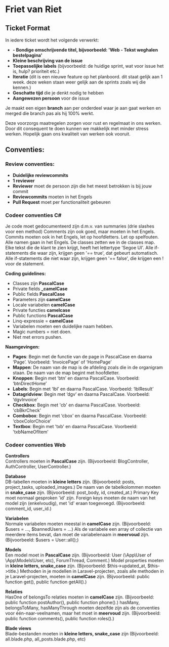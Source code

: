 # Friet van Riet

<h2>Ticket Format</h2>
In iedere ticket wordt het volgende verwerkt:

- **<afdeling > - Bondige omschrijvende titel, bijvoorbeeld: 'Web - Tekst weghalen bestelpagina'**
- **Kleine beschrijving van de issue**
- **Toepasselijke labels** (bijvoorbeeld: de huidige sprint, wat voor issue het is, hulp? prioriteit etc.)
- **Iteratie** (dit is een nieuwe feature op het planboord. dit staat gelijk aan 1 week. deze weken staan weer gelijk aan de sprints zoals wij die kennen.)
- **Geschatte tijd** die je denkt nodig te hebben
- **Aangewezen persoon** voor de issue

Je maakt een eigen **branch** aan per onderdeel waar je aan gaat werken en merged die branch pas als hij 100% werkt. 

Deze voorzorgs maatregelen zorgen voor rust en regelmaat in ons werken. Door dit consequent te doen kunnen we makkelijk met minder stress werken. Hopelijk gaan ons kwaliteit van werken ook vooruit.

<h2>Conventies:</h2>
<h3>Review conventies:</h3>

- **Duidelijke reviewcommits**
- **1 reviewer**
- **Reviewer** moet de persoon zijn die het meest betrokken is bij jouw commit
- **Reviewcommits** moeten in het Engels
- **Pull Request** moet per functionaliteit gebeuren

<h3>Codeer conventies C#</h3>
Je code moet gedocumenteerd zijn d.m.v. van summaries (drie slashes voor een method)
Comments zijn ook goed, maar moeten in het Engels.
Commits moeten ook in het Engels, let op hoofdletters.
Let op spelfouten.
Alle namen gaan in het Engels.
De classes zetten we in de classes map.
Elke tekst die de klant te zien krijgt, heeft het lettertype 'Segoe UI'.
Alle if-statements die waar zijn, krijgen geen '== true', dat gebeurt automatisch.
Alle if-statements die niet waar zijn, krijgen geen '== false', die krijgen een ! voor de statement.

<b>Coding guidelines:</b>
- Classes zijn **PascalCase**
- Private fields **_camelCase**
- Public fields **PascalCase**
- Parameters zijn **camelCase**
- Locale variabelen **camelCase**
- Private functies **camelcase**
- Public functions **PascalCase**
- Linq-expressie = **camelCase** 
- Variabelen moeten een duidelijke naam hebben.
- Magic numbers = niet doen.
- Niet met errors pushen.

<b>Naamgevingen:</b>

- **Pages**: Begin met de functie van de page in PascalCase en daarna ‘Page’. Voorbeeld: ‘InvoicePage’ of ‘HomePage’
- **Mappen**: De naam van de map is de afdeling zoals die in de organigram staan. De naam van de map begint met hoofdletter.
- **Knoppen**: Begin met ‘btn’ en daarna PascalCase. Voorbeeld: ‘btnDirectHome’
- **Labels**: Begin met ‘lbl’ en daarna PascalCase. Voorbeeld: ‘lblResult’
- **Datagridview**: Begin met ‘dgv’ en daarna PascalCase. Voorbeeld: ‘dgvInvoice’
- **Checkbox**: Begin met 'cb' en daarna PascalCase. Voorbeeld: 'cbBkrCheck'
- **Combobox**: Begin met ‘cbox’ en daarna PascalCase. Voorbeeld: ‘cboxColorChoice’
- **Textbox**: Begin met 'txb' en daarna PascalCase. Voorbeeld: 'txbNameOfItem'

<h3>Codeer conventies Web</h3>

<b>Controllers</b><br>
Controllers moeten in **PascalCase** zijn. (Bijvoorbeeld: BlogController, AuthController, UserController.)

<b>Database</b><br>
DB-tabellen moeten in **kleine letters** zijn. (Bijvoorbeeld: posts, project_tasks, uploaded_images.)
De naam van de tabelkolommen moeten in **snake_case** zijn. (Bijvoorbeeld: post_body, id, created_at.)
Primary Key moet normaal gesproken 'id' zijn.
Foreign keys moeten de naam van het model zijn (enkelvoudig), met 'id' eraan toegevoegd. (Bijvoorbeeld: comment_id, user_id.)

<b>Variabelen</b><br>
Normale variabelen moeten meestal in **camelCase** zijn. (Bijvoorbeeld: $users = ..., $bannedUsers = ...)
Als de variabele een array of collectie van meerdere items bevat, dan moet de variabelenaam in **meervoud** zijn. (Bijvoorbeeld: $users = User::all();)

<b>Models</b><br>
Een model moet in **PascalCase** zijn. (Bijvoorbeeld: User (\App\User of \App\Models\User, etc), ForumThread, Comment.)
Model properties moeten in **kleine letters, snake_case** zijn. (Bijvoorbeeld: $this->updated_at, $this->title.)
Methoden in je modellen in Laravel-projecten, zoals alle methoden in je Laravel-projecten, moeten in **camelCase** zijn. (Bijvoorbeeld: public function get(), public function getAll().)

<b>Relaties</b><br>
HasOne of belongsTo relaties moeten in **camelCase** zijn. (Bijvoorbeeld: public function postAuthor(), public function phone().)
hasMany, belongsToMany, hasManyThrough moeten dezelfde zijn als de conventies voor één-naar-veelnamen, maar het moet in **meervoud** zijn. (Bijvoorbeeld: public function comments(), public function roles().)

<b>Blade views</b><br>
Blade-bestanden moeten in **kleine letters, snake_case** zijn (Bijvoorbeeld: all.blade.php, all_posts.blade.php, etc)
